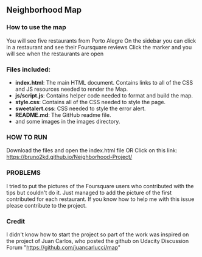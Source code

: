 ## Neighborhood Map

### How to use the map

You will see five restaurants from Porto Alegre
On the sidebar you can click in a restaurant and see their Foursquare reviews
Click the marker and you will see when the restaurants are open

### Files included: 

* **index.html**: The main HTML document. Contains links to all of the CSS and JS resources needed to render the Map.
* **js/script.js**: Contains helper code needed to format and build the map. 
* **style.css**: Contains all of the CSS needed to style the page.
* **sweetalert.css**: CSS needed to style the error alert.
* **README.md**: The GitHub readme file.
* and some images in the images directory.

### HOW TO RUN
Download the files and open the index.html file OR
Click on this link: https://bruno2kd.github.io/Neighborhood-Project/


### PROBLEMS
I tried to put the pictures of the Foursquare users who contributed with the tips but couldn't do it. Just managed to add the picture of the first contributed for each restaurant. If you know how to help me with this issue please contribute to the project.

### Credit
I didn't know how to start the project so part of the work was inspired on the project of Juan Carlos, who posted the github on Udacity Discussion Forum "https://github.com/juancarlucci/map"
